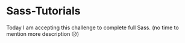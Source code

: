# Sass-Tutorials
Today  I am accepting this challenge to complete full Sass. (no time to mention more description 😥)
